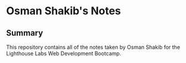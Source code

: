 # Osman Shakib's Notes
## Summary 

This repository contains all of the notes taken by Osman Shakib for the Lighthouse Labs Web Development Bootcamp.